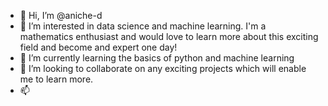 - 👋 Hi, I’m @aniche-d
- 👀 I’m interested in data science and machine learning. I'm a  mathematics enthusiast and would love to learn more about this exciting field and become and expert one day!
- 🌱 I’m currently learning the basics of python and machine learning
- 💞️ I’m looking to collaborate on any exciting projects which will enable me to learn more.
- 📫 

<!---
aniche-d/aniche-d is a ✨ special ✨ repository because its `README.md` (this file) appears on your GitHub profile.
You can click the Preview link to take a look at your changes.
--->
